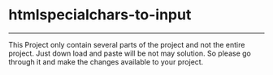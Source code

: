# htmlspecialchars-to-input

<hr>

This Project only contain several parts of the project and not the entire project. Just down load and paste will be not may solution. So please go through it and make the changes available to your project.
